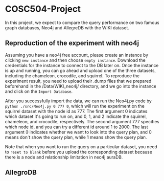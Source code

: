 # COSC504-Project
In this project, we expect to compare the query performance on two famous graph databases, Neo4j and AllegreDB with the WIKI dataset. 

## Reproduction of the experiment with neo4j 
Assuming you have a neo4j free account, please create an instance by clicking `new instance` and then choose `empty instance`. Download the credentials for the instance to connect to the DB later on. 
Once the instance is up and running, you can go ahead and upload one of the three datasets, including the chameleon, crocodile, and squirrel. 
To reproduce the experiment result, you need to upload their .dump files that we prepared beforehand  in the /Data/WIKI_neo4j/ directory, and we go into the instance and click on the `Import Database`. 


After you successfully import the data, we can run the Neo4j.py code by `python ./src/Neo4j.py 0 777 0`,  which will run the experiment on the squirrel dataset with the node id as 777. 
The first argument 0 indicates which dataset it's going to run on, and 0, 1, and 2 indicate the squirrel, chameleon, and crocodile, respectively.
The second argument 777 specifies which node id, and you can try a different id around 1 to 2000.
The last argument 0 indicates whether we want to look into the query plan, and 0 means don't show the query plan, while 1 means show the query plan.

Note that when you want to run the query on a particular dataset, you need to `reset to blank` before you upload the corresponding dataset because there is a node and relationship limitation in neo4j auraDB.

## AllegroDB
